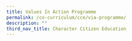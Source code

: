 ```yaml
---
title: Values In Action Programme
permalink: /co-curriculum/cce/via-programme/
description: ""
third_nav_title: Character Citizen Education
---
```

